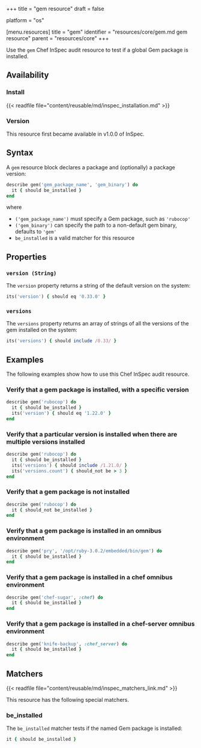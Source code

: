 +++
title = "gem resource"
draft = false

platform = "os"

[menu.resources]
    title = "gem"
    identifier = "resources/core/gem.md gem resource"
    parent = "resources/core"
+++

Use the `gem` Chef InSpec audit resource to test if a global Gem package is installed.

## Availability

### Install

{{< readfile file="content/reusable/md/inspec_installation.md" >}}

### Version

This resource first became available in v1.0.0 of InSpec.

## Syntax

A `gem` resource block declares a package and (optionally) a package version:

```ruby
describe gem('gem_package_name', 'gem_binary') do
  it { should be_installed }
end
```

where

- `('gem_package_name')` must specify a Gem package, such as `'rubocop'`
- `('gem_binary')` can specify the path to a non-default gem binary, defaults to `'gem'`
- `be_installed` is a valid matcher for this resource

## Properties

### `version (String)`

The `version` property returns a string of the default version on the system:

```ruby
its('version') { should eq '0.33.0' }
```

### `versions`

The `versions` property returns an array of strings of all the versions of the gem installed on the system:

```ruby
its('versions') { should include /0.33/ }
```

## Examples

The following examples show how to use this Chef InSpec audit resource.

### Verify that a gem package is installed, with a specific version

```ruby
describe gem('rubocop') do
  it { should be_installed }
  its('version') { should eq '1.22.0' }
end
```

### Verify that a particular version is installed when there are multiple versions installed

```ruby
describe gem('rubocop') do
  it { should be_installed }
  its('versions') { should include /1.21.0/ }
  its('versions.count') { should_not be > 3 }
end
```

### Verify that a gem package is not installed

```ruby
describe gem('rubocop') do
  it { should_not be_installed }
end
```

### Verify that a gem package is installed in an omnibus environment

```ruby
describe gem('pry', '/opt/ruby-3.0.2/embedded/bin/gem') do
  it { should be_installed }
end
```

### Verify that a gem package is installed in a chef omnibus environment

```ruby
describe gem('chef-sugar', :chef) do
  it { should be_installed }
end
```

### Verify that a gem package is installed in a chef-server omnibus environment

```ruby
describe gem('knife-backup', :chef_server) do
  it { should be_installed }
end
```

## Matchers

{{< readfile file="content/reusable/md/inspec_matchers_link.md" >}}

This resource has the following special matchers.

### be_installed

The `be_installed` matcher tests if the named Gem package is installed:

```ruby
it { should be_installed }
```
